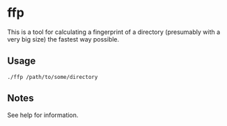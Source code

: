 # ffp

This is a tool for calculating a fingerprint of a directory (presumably with a very big size) the fastest way possible.

## Usage

```
./ffp /path/to/some/directory
```

## Notes

See help for information.
